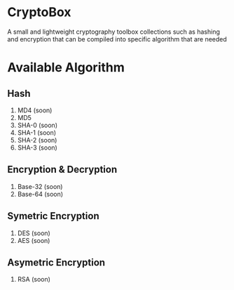 # CryptoBox
A small and lightweight cryptography toolbox collections such as hashing and encryption that can be compiled into specific algorithm that are needed

# Available Algorithm

## Hash
1. MD4 (soon)
2. MD5
3. SHA-0 (soon)
4. SHA-1 (soon)
5. SHA-2 (soon)
6. SHA-3 (soon)

## Encryption & Decryption
1. Base-32 (soon)
2. Base-64 (soon)

## Symetric Encryption
1. DES (soon)
2. AES (soon)

## Asymetric Encryption
1. RSA (soon)






